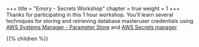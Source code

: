 +++
title = "Emory - Secrets Workshop"
chapter = true
weight = 1
+++
Thanks for participating in this 1 hour workshop.  You'll learn several techniques for storing and retrieving database masteruser credentials using [AWS Systems Manager - Parameter Store](https://aws.amazon.com/systems-manager/features/#Parameter_Store) and [AWS Secrets manager](https://aws.amazon.com/secrets-manager/)

{{% children %}}